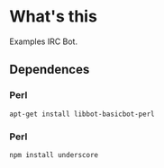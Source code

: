 # What's this
Examples IRC Bot.

## Dependences
### Perl
    apt-get install libbot-basicbot-perl
### Perl
    npm install underscore
